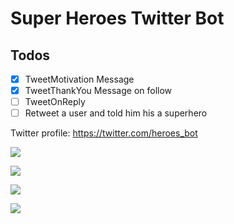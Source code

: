 # Super Heroes Twitter Bot

## Todos

- [x] TweetMotivation Message
- [x] TweetThankYou Message on follow
- [ ] TweetOnReply
- [ ] Retweet a user and told him his a superhero

Twitter profile: https://twitter.com/heroes_bot

![](https://lh3.googleusercontent.com/9W5m21HvcpJRNYy9qdBGxPmsdg8l8a9yi30ao8GMUQxIGdgmjpxl2QpK5lthCmG2OEMQJoFA9gcO0jNcitZOQBMWV62k0YEeAEtrCpdPMYJZWJxB0flRHPUKcthpVXHNrH-FeTCAecV0GiMr9u8NIGDtivtYtTszz9N9ihplLaM0u4T19nwB7PLF21-7P7hIPHj1i-mG-GnXyidjhvRDPb_3EwKDvBMtwcxrb80JJZp7rZIUmMPlSq6tH3sXi5LorTe4Nm4V8CVilQ_jWX1hPLuClV72UR7xvjWkTj5XNv2oAwYzsIhoRGYOGNLxLANI0r31e_zm0ES3RyKHpVFsRTF2oXOKG18s0bG1hD0xjJv6fkO2hJ9JA0fAJkCgg-ZPSoRdQ-zrARL8RAGp96mtRRWybAbJFoZXMf0hHYfpCaa3DFspbVwcnX1kB2_yzz5UReJAYBwpqxK2IV22XjCxNxt5EiUluvalPVau-2In3WvTaizMrmKM00ckBtSpXYIdGJSDg6HgTZjVHrR_ugAGkVrirqIvm0MKIMFqpU946z5m_yJ1dH8sTrTaCm3uSRXvnSwsjpJOIhWj4IZ8rAuXaS5wnFOoBk4Eq4gYtyofhsDJ78rg8rF2=w2446-h1552-no)

![](https://lh3.googleusercontent.com/RJMmqggsLiXBieFnuS18bE4z2yo0SxytQXDccukSA_AWtHh-o2xeTOFD02ipLwlyYoaiK1haiMeTJtkO2PiHzPNUN_olvWdsmUXn60_xOJ5iAH4KBro90-6TbziT-lO9wiKp7iAYfEwquHBSoBAilB8NoL4Z2xbIVBKVJHJtSss8PwCmqAA5jeTCZBincTOj54LILoU4epjrws5tzsu2RN4xVLTbFW2gXauOcGEKeP-QLWHe8eaP_MweeBnAsFiCtGHR9uAiz-X7odrJR5BRZ19MCPWdYBOyuO45UH7DEkYhN3jFAeiq9QwtzZp4OBmofpsyLcQywnpDuBWjGXKhF4IVpDFh8HGxkyV0fG8LTu19HRgtkYHLZ4nDmgOfKIdJVpfeutBAPqhj70zxDUn-j5NTwehxtS7X22wxSn-zfFbv5X9Ge5LWOGxOWPDXFWTlEAGYKbe8iVrdMUmiiQANpZYdLDFEkq6QA1KQih30M8LHem6YKy1InxJCq5N-rUjkuxLSZMMy0nYCEif8DZUkQscmisNoUtHLpgRUHfPJjigpwAAQUpn8HJbeK0VkWRdiXPlOEJMps0qk_AUQyn43NVtBdidjc0kt0tzapjldmW0G73Up=w2446-h1552-no)

![](https://lh3.googleusercontent.com/8HKKoVsH7Fptbo4ZHLI54TAG7ro3pAhxFdDIGmvYd1KLEQoUSsxOmTTilYKI_40n5sdW4bID70p4tt-AGUU98qTtFShVZG5R0fm2J7j2uyOjumqau85ZXh88zrU0VW-0pPJHkLbGJMAho7DRJKW_7GRmrVfA6WEd0UF31nXsnLfbfaIU4PMxKrnMJiVI4Z69uO1bPDT7QpF0iQLZJ8o5eK9MMzVeDS_WguwOYvvogjBdaaekio0AoOfF3W8hQkOhI9aeBblutC16MX_FrN1ldGMze9EBMr_5861_G4J0C4KC1xRrLtU9DpAWwZBuyLcANtJlmfB6yewr4Bh4cWuRziRJFQ2WY8rqG7wQkW1lL4fpXmWamOqpZrwIDBRFtMibswuMnlFQS6hXGEHOwrs79TahHhlQPQ7pfFfnVyVrVeUbZb0ZWRwNn8FlW_HEHSw6WRVZhZtJ8C4imxEUL0RjSCKJ1sIOL7pOJcKWQFYo4AlQQ3_MfqIgW6W-P5cmc7TbBLaaVXIYKnsZSbejuQPWQykZfQXHP-taq2YgwlySD2R2PmlRnodF6zXc34fAE3XdKlyTyOsKJJYhrk2utxkWMsa2eGDUdSjnw9uSx2HcRXDpGQpu=w2446-h1552-no)

![](https://lh3.googleusercontent.com/dd4BGdcrkmf8I59G-L8qm35zPMiNxbcin3jiI--FC2Nl3acfhaazXN7QEyXkeYyY1xMVarWo7LO5mM-OhodUnFfb2Gfdcz-zYE_EeNqTu4ByZ5B_otBo8v8c6O8ugsWeAQG37hMh5bVkt_u24wYh3zNNLwyeFesIKRM1OeFbgDfKoCtq7tKzImWqwkIbNcT_6nCj_Um4moYj7dtHQ2qTPOCsoMqbkBRGgQdgPNPxEwfwDVO5wxlVs39_d0iD_8cftzgGXyHeeu-X8QEYN1d_lMTuG74g7oukdAtETxgWCETYjKN0IeB1p_RqpiMZEeEh4tDFSX7eiPaMqMskQT-mJU0lKYweloOPajOzI_0TTq9LPUQWLsah79lPHBcmiQfPxSJywlz5fFC03nNdS0PQiU4Jb5CSKFjtaTN9M0mB8wpy2lULKtkphDrnQp1iBR9Xo3RPZnNYLszoEO4tNpMequUjIpjS_4D5qUVu6XuuRAqsxY_t1rWCMDL-lGXNDzWfBJDHNp9T5Pf3gQqBFWXhRwf15_sM_e8zHOT4LCnjwZFtKY8qh8pgqZ5a4qWvhGITawBgRyZ1Krc2LyBwQbrV7CJfcDrc-i6enAurs16reAyCjcMKuSw2=w2446-h1552-no)